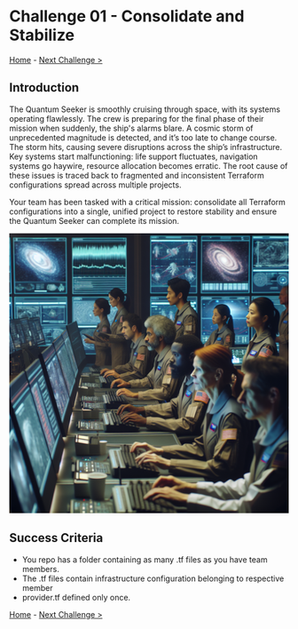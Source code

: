 # Challenge 01 - Consolidate and Stabilize

[Home](../README.md) - [Next Challenge >](Challenge-02.md)

## Introduction

The Quantum Seeker is smoothly cruising through space, with its systems operating flawlessly. The crew is preparing for the final phase of their mission when suddenly, the ship's alarms blare. A cosmic storm of unprecedented magnitude is detected, and it’s too late to change course. The storm hits, causing severe disruptions across the ship’s infrastructure. Key systems start malfunctioning: life support fluctuates, navigation systems go haywire, resource allocation becomes erratic. The root cause of these issues is traced back to fragmented and inconsistent Terraform configurations spread across multiple projects.

Your team has been tasked with a critical mission: consolidate all Terraform configurations into a single, unified project to restore stability and ensure the Quantum Seeker can complete its mission.

<img src="images/crew-storm.png" width="512"/>

## Success Criteria

- You repo has a folder containing as many .tf files as you have team members.
- The .tf files contain infrastructure configuration belonging to respective member
- provider.tf defined only once.

[Home](../README.md) - [Next Challenge >](Challenge-02.md)